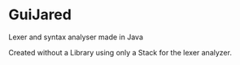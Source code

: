 # GuiJared
Lexer and syntax analyser made in Java

Created without a Library using only a Stack for the lexer analyzer.
